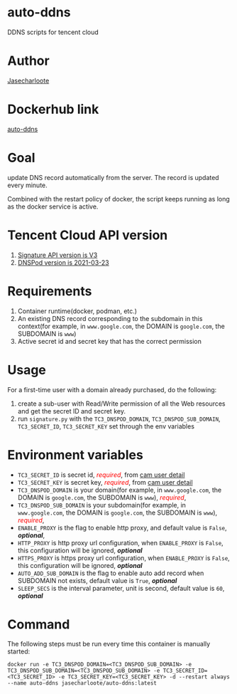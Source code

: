 # auto-ddns

DDNS scripts for tencent cloud

# Author

[Jasecharloote](https://github.com/Jasecharloote)

# Dockerhub link

[auto-ddns](https://hub.docker.com/r/jasecharloote/auto-ddns)

# Goal

update DNS record automatically from the server. The record is updated every minute.

Combined with the restart policy of docker, the script keeps running as long as the docker service is active.

# Tencent Cloud API version
1. [Signature API version is V3](https://cloud.tencent.com/document/product/639/41437)
2. [DNSPod version is 2021-03-23](https://cloud.tencent.com/document/product/1427/56193)

# Requirements

1. Container runtime(docker, podman, etc.)
2. An existing DNS record corresponding to the subdomain in this context(for example, in `www.google.com`, the DOMAIN is `google.com`, the SUBDOMAIN is `www`)
3. Active secret id and secret key that has the correct permission

# Usage

For a first-time user with a domain already purchased, do the following:

1. create a sub-user with Read/Write permission of all the Web resources and get the secret ID and secret key.
2. run `signature.py` with the `TC3_DNSPOD_DOMAIN`, `TC3_DNSPOD_SUB_DOMAIN`, `TC3_SECRET_ID`, `TC3_SECRET_KEY` set through the env variables

# Environment variables
- `TC3_SECRET_ID` is secret id, <span style="color:red">*required*</span>, from [cam user detail](https://console.cloud.tencent.com/cam)
- `TC3_SECRET_KEY` is secret key, <span style="color:red">*required*</span>, from [cam user detail](https://console.cloud.tencent.com/cam)
- `TC3_DNSPOD_DOMAIN` is your domain(for example, in `www.google.com`, the DOMAIN is `google.com`, the SUBDOMAIN is `www`), <span style="color:red">*required*</span>, 
- `TC3_DNSPOD_SUB_DOMAIN` is your subdomain(for example, in `www.google.com`, the DOMAIN is `google.com`, the SUBDOMAIN is `www`), <span style="color:red">*required*</span>, 
- `ENABLE_PROXY` is the flag to enable http proxy, and default value is `False`, ***optional***, 
- `HTTP_PROXY` is http proxy url configuration, when `ENABLE_PROXY` is `False`, this configuration will be ignored, ***optional***
- `HTTPS_PROXY` is https proxy url configuration, when `ENABLE_PROXY` is `False`, this configuration will be ignored, ***optional***
- `AUTO_ADD_SUB_DOMAIN` is the flag to enable auto add record when SUBDOMAIN not exists, default value is `True`, ***optional***
- `SLEEP_SECS` is the interval parameter, unit is second, default value is `60`, ***optional***

# Command
The following steps must be run every time this container is manually started:

`docker run -e TC3_DNSPOD_DOMAIN=<TC3_DNSPOD_SUB_DOMAIN> -e TC3_DNSPOD_SUB_DOMAIN=<TC3_DNSPOD_SUB_DOMAIN> -e TC3_SECRET_ID=<TC3_SECRET_ID> -e TC3_SECRET_KEY=<TC3_SECRET_KEY> -d --restart always --name auto-ddns jasecharloote/auto-ddns:latest`
